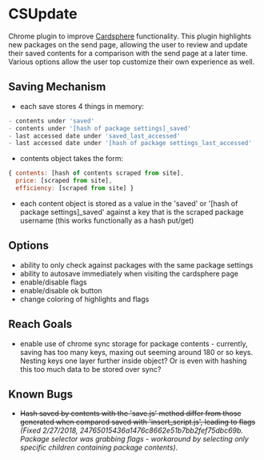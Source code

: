 # CSUpdate
Chrome plugin to improve <a href="https://www.cardsphere.com">Cardsphere</a> functionality. This plugin highlights new packages on the send page, allowing the user to review and update their saved contents for a comparison with the send page at a later time. Various options allow the user top customize their own experience as well.

## Saving Mechanism
- each save stores 4 things in memory:

```javascript
- contents under 'saved'
- contents under '[hash of package settings]_saved'
- last accessed date under 'saved_last_accessed'
- last accessed date under '[hash of package settings_last_accessed'
```
- contents object takes the form:
```javascript
{ contents: [hash of contents scraped from site],
  price: [scraped from site],
  efficiency: [scraped from site] }
```
- each content object is stored as a value in the 'saved' or '[hash of package settings]_saved' against a key that is the scraped package username (this works functionally as a hash put/get)

## Options
- ability to only check against packages with the same package settings
- ability to autosave immediately when visiting the cardsphere page
- enable/disable flags
- enable/disable ok button
- change coloring of highlights and flags

## Reach Goals
- enable use of chrome sync storage for package contents - currently, saving has too many keys, maxing out seeming around 180 or so keys. Nesting keys one layer further inside object? Or is even with hashing this too much data to be stored over sync? 

## Known Bugs
- ~~Hash saved by contents with the 'save.js' method differ from those generated when compared saved with 'insert_script.js', leading to flags~~ *(Fixed 2/27/2018, 24765015436a1476c8662e51b7bb2fef75dbc69b. Package selector was grabbing flags - workaround by selecting only specific children containing package contents)*.
